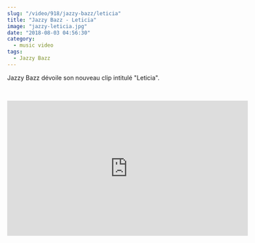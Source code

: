 ```yaml
--- 
slug: "/video/918/jazzy-bazz/leticia"
title: "Jazzy Bazz - Leticia"
image: "jazzy-leticia.jpg"
date: "2018-08-03 04:56:30"
category:
  - music video
tags:
  - Jazzy Bazz
---
```

<p>Jazzy Bazz dévoile son nouveau clip intitulé "Leticia".</p><br/><p><iframe width="560" height="315" src="https://www.youtube.com/embed/aSEwZD-B2o0" frameborder="0" allow="autoplay; encrypted-media" allowfullscreen></iframe></p>